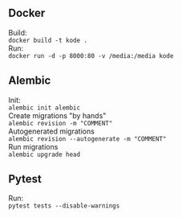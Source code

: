 ## Docker  
Build:  
``docker build -t kode .``  
Run:  
``docker run -d -p 8000:80 -v /media:/media kode``  

## Alembic  
Init:  
``alembic init alembic``  
Create migrations "by hands"  
``alembic revision -m "COMMENT"``  
Autogenerated migrations  
``alembic revision --autogenerate -m "COMMENT"``  
Run migrations  
``alembic upgrade head``  

## Pytest
Run:  
``pytest tests --disable-warnings``